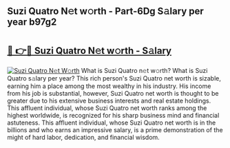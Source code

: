 ## Suzi Quatro N𝚎t w𝚘rth - Part-6Dg S𝚊lary per year b97g2

# <h2><a href="http://gc3hs6.nevu.top/?p=Suzi+Quatro">🔗 👉🔴 Suzi Quatro N𝚎t w𝚘rth - S𝚊lary</a></h2>

[![Suzi Quatro N𝚎t W𝚘rth](https://i.imgur.com/Oavwk0R.jpeg)](http://gc3hs6.nevu.top/?p=Suzi+Quatro)
What is Suzi Quatro n𝚎t w𝚘rth? What is Suzi Quatro s𝚊lary per year?
This rich person's Suzi Quatro net worth is sizable, earning him a place among the most wealthy in his industry. His income from his job is substantial, however, Suzi Quatro net worth is thought to be greater due to his extensive business interests and real estate holdings. This affluent individual, whose Suzi Quatro net worth ranks among the highest worldwide, is recognized for his sharp business mind and financial astuteness. This affluent individual, whose Suzi Quatro net worth is in the billions and who earns an impressive salary, is a prime demonstration of the might of hard labor, dedication, and financial wisdom.
